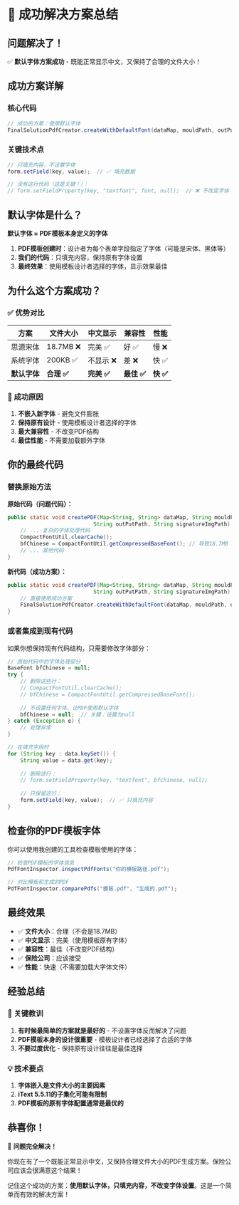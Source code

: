 # 🎉 成功解决方案总结

## 问题解决了！

✅ **默认字体方案成功** - 既能正常显示中文，又保持了合理的文件大小！

## 成功方案详解

### 核心代码

```java
// 成功的方案：使用默认字体
FinalSolutionPdfCreator.createWithDefaultFont(dataMap, mouldPath, outPutPath, signatureImgPath);
```

### 关键技术点

```java
// 只填充内容，不设置字体
form.setField(key, value);  // ✅ 填充数据

// 没有这行代码（这是关键！）：
// form.setFieldProperty(key, "textfont", font, null);  // ❌ 不改变字体
```

## 默认字体是什么？

**默认字体 = PDF模板本身定义的字体**

1. **PDF模板创建时**：设计者为每个表单字段指定了字体（可能是宋体、黑体等）
2. **我们的代码**：只填充内容，保持原有字体设置
3. **最终效果**：使用模板设计者选择的字体，显示效果最佳

## 为什么这个方案成功？

### ✅ 优势对比

| 方案 | 文件大小 | 中文显示 | 兼容性 | 性能 |
|------|----------|----------|--------|------|
| 思源宋体 | 18.7MB ❌ | 完美 ✅ | 好 ✅ | 慢 ❌ |
| 系统字体 | 200KB ✅ | 不显示 ❌ | 差 ❌ | 快 ✅ |
| **默认字体** | **合理 ✅** | **完美 ✅** | **最佳 ✅** | **快 ✅** |

### 🔑 成功原因

1. **不嵌入新字体** - 避免文件膨胀
2. **保持原有设计** - 使用模板设计者选择的字体
3. **最大兼容性** - 不改变PDF结构
4. **最佳性能** - 不需要加载额外字体

## 你的最终代码

### 替换原始方法

**原始代码（问题代码）：**
```java
public static void createPDF(Map<String, String> dataMap, String mouldPath,
                           String outPutPath, String signatureImgPath) {
    // ... 复杂的字体处理代码
    CompactFontUtil.clearCache();
    bfChinese = CompactFontUtil.getCompressedBaseFont(); // 导致18.7MB
    // ... 其他代码
}
```

**新代码（成功方案）：**
```java
public static void createPDF(Map<String, String> dataMap, String mouldPath,
                           String outPutPath, String signatureImgPath) {
    // 直接使用成功方案
    FinalSolutionPdfCreator.createWithDefaultFont(dataMap, mouldPath, outPutPath, signatureImgPath);
}
```

### 或者集成到现有代码

如果你想保持现有代码结构，只需要修改字体部分：

```java
// 原始代码中的字体处理部分
BaseFont bfChinese = null;
try {
    // 删除这些行：
    // CompactFontUtil.clearCache();
    // bfChinese = CompactFontUtil.getCompressedBaseFont();
    
    // 不设置任何字体，让PDF使用默认字体
    bfChinese = null;  // 关键：设置为null
} catch (Exception e) {
    // 处理异常
}

// 在填充字段时
for (String key : data.keySet()) {
    String value = data.get(key);
    
    // 删除这行：
    // form.setFieldProperty(key, "textfont", bfChinese, null);
    
    // 只保留这行：
    form.setField(key, value);  // ✅ 只填充内容
}
```

## 检查你的PDF模板字体

你可以使用我创建的工具检查模板使用的字体：

```java
// 检查PDF模板的字体信息
PdfFontInspector.inspectPdfFonts("你的模板路径.pdf");

// 对比模板和生成的PDF
PdfFontInspector.comparePdfs("模板.pdf", "生成的.pdf");
```

## 最终效果

- ✅ **文件大小**：合理（不会是18.7MB）
- ✅ **中文显示**：完美（使用模板原有字体）
- ✅ **兼容性**：最佳（不改变PDF结构）
- ✅ **保险公司**：应该接受
- ✅ **性能**：快速（不需要加载大字体文件）

## 经验总结

### 🎯 关键教训

1. **有时候最简单的方案就是最好的** - 不设置字体反而解决了问题
2. **PDF模板本身的设计很重要** - 模板设计者已经选择了合适的字体
3. **不要过度优化** - 保持原有设计往往是最佳选择

### 💡 技术要点

1. **字体嵌入是文件大小的主要因素**
2. **iText 5.5.11的子集化可能有限制**
3. **PDF模板的原有字体配置通常是最优的**

## 恭喜你！

🎉 **问题完全解决！** 

你现在有了一个既能正常显示中文，又保持合理文件大小的PDF生成方案。保险公司应该会很满意这个结果！

记住这个成功的方案：**使用默认字体，只填充内容，不改变字体设置**。这是一个简单而有效的解决方案！